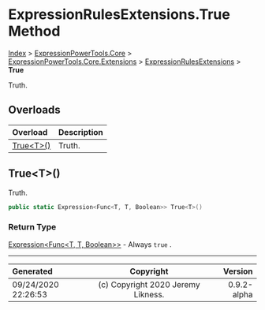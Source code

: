 ﻿# ExpressionRulesExtensions.True Method

[Index](../index.md) > [ExpressionPowerTools.Core](ExpressionPowerTools.Core.a.md) > [ExpressionPowerTools.Core.Extensions](ExpressionPowerTools.Core.Extensions.n.md) > [ExpressionRulesExtensions](ExpressionPowerTools.Core.Extensions.ExpressionRulesExtensions.cs.md) > **True**

Truth.

## Overloads

| Overload | Description |
| :-- | :-- |
| [True&lt;T>()](#truet) | Truth. |
## True&lt;T>()

Truth.

```csharp
public static Expression<Func<T, T, Boolean>> True<T>()
```

### Return Type

 [Expression&lt;Func&lt;T, T, Boolean>>](https://docs.microsoft.com/dotnet/api/system.linq.expressions.expression-1)  - Always `true` .



---

| Generated | Copyright | Version |
| :-- | :-: | --: |
| 09/24/2020 22:26:53 | (c) Copyright 2020 Jeremy Likness. | 0.9.2-alpha |

